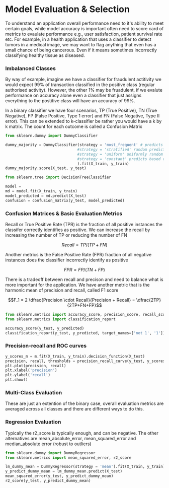 # Model Evaluation & Selection

To understand an application overall performance need to it's ability to meet certain goals, while model accuracy is important often need to score card of metrics to 
evaulate performance e.g., user satisfaction, patient survival rate etc. For example, in a health application that uses a classifier to detect tumors in a medical image, 
we may want to flag anything that even has a small chance of being cancerous. Even if it means sometimes incorrectly classifying healthy tissue as diseased.

### Imbalanced Classes

By way of example, imagine we have a classifier for fraudulent actitivity we would expect 99% of transaction classified in the positive class (regular authorised 
activity). However, the other 1% may be fruadulent, if we evalute performance on accuracy alone even a classifier that just assigns everything to the postitive class 
will have an accuracy of 99%.

In a binary classifier we have four scenarios, TP (True Positive), TN (True Negative), FP (False Positive, Type 1 error) and FN (False Negative, Type II error). This can be extended to k-classifier be rather you would have a k by k matrix. The count for each outcome is called a Confusion Matrix

```python
from sklearn.dummy import DummyClassifier

dummy_majority = DummyClassifier(strategy = 'most_frequent' # predicts the most frequent label in training set
                                #strategy = 'stratified' random predictions based on training set class distribution
                                #strategy = 'uniform' uniformly random predictions
                                #strategy = 'constant' predicts based on a constant label provided
                                ).fit(X_train, y_train)
dummy_majority.score(X_test, y_test)
```

```python
from sklearn.tree import DecisionTreeClassifier

model = 
md = model.fit(X_train, y_train)
model_predicted = md.predict(X_test)
confusion = confusion_matrix(y_test, model_predicted)
```

### Confusion Matrices & Basic Evaluation Metrics

Recall or True Positive Rate (TPR) is the fraction of all positive instances the classifer correctly identifies as positive. We can increase the recall by increasing the number of TP or reducing the number of FN

$$ Recall = TP/(TP+FN) $$

Another metrics is the False Positive Rate (FPR) fraction of all negative instances does the classifier incorrectly identify as positive 

$$ FPR = FP/(TN+FP)$$

There is a tradeoff between recall and precison and need to balance what is more important for the application. We have another metric that is the harmonic mean of precision and recall, called F1 score

$$F_1 = 2 \dfrac{Precision \cdot Recall}{Precision + Recall} = \dfrac{2TP}{2TP+FN+FP}$$

```python
from sklearn.metrics import accuracy_score, precision_score, recall_score, f1_score
from sklearn.metrics import classification_report

accuracy_score(y_test, y_predicted)
classification_report(y_test, y_predicted, target_names=['not 1', '1'])
```

### Precision-recall and ROC curves

```python
y_scores_m = m.fit(X_train, y_train).decision_function(X_test)
precision, recall, thresholds = precision_recall_curve(y_test, y_scores_m)
plt.plot(precision, recall)
plt.xlabel('precision')
plt.ylabel('recall')
plt.show()
```

### Multi-Class Evaluation
These are just an extention of the binary case, overall evaluation metrics are averaged across all classes and there are different ways to do this. 

### Regression Evaluation
Typically the r2_score is typically enough, and can be negative. The other alternatives are mean_absolute_error, mean_squared_error and median_absolute error (robust to outliers)

```python
from sklearn.dummy import DummyRegressor
from sklearn.metrics import mean_squared_error, r2_score

lm_dummy_mean = DummyRegressor(strategy = 'mean').fit(X_train, y_train)
y_predict_dummy_mean = lm_dummy_mean.predict(X_test)
mean_squared_error(y_test, y_predict_dummy_mean)
r2_score(y_test, y_predict_dummy_mean)
```
